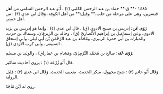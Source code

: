 ١٤٨٥ -** ق:** حماد بن عبد الرحمن الكلبي (٢) ، أَبُو عبد الرحمن الشامي من أهل قنسرين، وهي على مرحلة من حلب،** وقيل:** من أهل الكوفة، وَقَال ابن عدي (٣) : من أهل حمص.

**رَوَى عَن:** إدريس بن صبيح الادوي (ق) ، قال ابن عدي (٤) : وإنما هو إدريس بن يزيد الادوي، وعن إسماعيل بن إبراهيم الأَنْصارِيّ (ق) ، وخالد بن الزبرقان، وسماك بن حرب، والمبارك بن أَبي حمزة الزبيري، ومُحَمَّد بن عبد الرَّحْمَنِ بْن أَبي ليلى، وأبي إسحاق السبيعي، وأبي كرب الأزدي (ق) .

**رَوَى عَنه:** صالح بن مُحَمَّد التِّرْمِذِيّ، وهشام بن عمار(ق) ، والوليد بن مسلم.

قال أَبُو زُرْعَة (١) : يروي أحاديث مناكير.

وَقَال أَبُو حاتم (٢) : شيخ مجهول، منكر الحديث، ضعيف الحديث. وَقَال ابن عدي (٣) : قليل الرواية.

روى له ابْن مَاجَهْ.